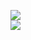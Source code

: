 [![](https://img.shields.io/badge/Made%20With-Github%20Spray-lightgrey.svg?style=for-the-badge&logo=github)](https://github.com/Annihil/github-spray#5719)  
[![](https://i.imgur.com/2DrTn0Z.gif)](https://github.com/Annihil/github-spray)